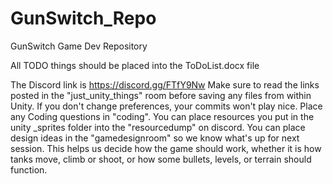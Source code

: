 # GunSwitch_Repo
GunSwitch Game Dev Repository

All TODO things should be placed into the ToDoList.docx file

The Discord link is https://discord.gg/FTfY9Nw
Make sure to read the links posted in the "just_unity_things" room
before saving any files from within Unity. If you don't change preferences,
your commits won't play nice. Place any Coding questions in "coding".
You can place resources you put in the unity _sprites folder into the "resourcedump"
on discord.
You can place design ideas in the "gamedesignroom" so we know what's up for next session.
This helps us decide how the game should work, whether it is how tanks move, climb or shoot,
or how some bullets, levels, or terrain should function.